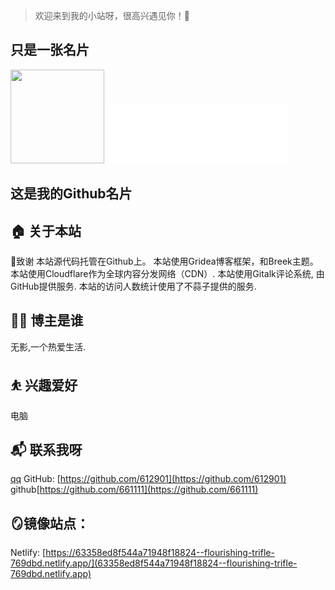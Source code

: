 > 欢迎来到我的小站呀，很高兴遇见你！🤝
## 只是一张名片
<img src="https://api.azpay.cn/814/2.php" height="150">
<iframe allowtransparency="true" frameborder="0" width="290" height="96" scrolling="no" src="//tianqi.2345.com/plugin/widget/index.htm?s=1&z=1&t=0&v=0&d=2&bd=0&k=&f=&ltf=009944&htf=cc0000&q=1&e=1&a=1&c=54511&w=290&h=96&align=center"></iframe>

## 这是我的Github名片
<div class="github-card" data-github="612901" data-width="400" data-height="" data-theme="default"></div>
<script src="//cdn.jsdelivr.net/github-cards/latest/widget.js"></script>
<div class="github-card" data-github="661111" data-width="400" data-height="" data-theme="default"></div>
<script src="//cdn.jsdelivr.net/github-cards/latest/widget.js"></script>

## 🏠 关于本站
🙏致谢
本站源代码托管在Github上。
本站使用Gridea博客框架，和Breek主题。
本站使用Cloudflare作为全球内容分发网络（CDN）.
本站使用Gitalk评论系统, 由GitHub提供服务.
本站的访问人数统计使用了不蒜子提供的服务.
## 👨‍💻 博主是谁
无影,一个热爱生活.
## ⛹ 兴趣爱好
电脑
## 📬 联系我呀
[qq](http://wpa.qq.com/msgrd?v=3&uin=2078726492&site=qq&menu=yes)
GitHub: [https://github.com/612901](https://github.com/612901)
github[https://github.com/661111](https://github.com/661111)
## 🪞镜像站点：
Netlify: [https://63358ed8f544a71948f18824--flourishing-trifle-769dbd.netlify.app/](63358ed8f544a71948f18824--flourishing-trifle-769dbd.netlify.app)
